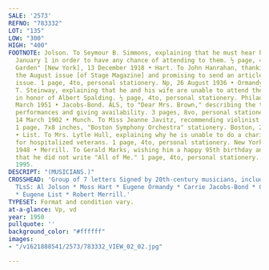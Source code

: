 ```yaml
---
SALE: '2573'
REFNO: "783332"
LOT: "135"
LOW: "300"
HIGH: "400"
FOOTNOTE: Jolson. To Seymour B. Simmons, explaining that he must hear his songs before
  January 1 in order to have any chance of attending to them. ½ page, 4to. "Winter
  Garden" [New York], 13 December 1918 • Hart. To John Hanrahan, thanking for sending
  the August issue [of Stage Magazine] and promising to send an article for the October
  issue. 1 page, 4to, personal stationery. Np, 26 August 1936 • Ormandy. To Mrs. Frederick
  T. Steinway, explaining that he and his wife are unable to attend the dinner held
  in honor of Albert Spalding. ½ page, 4to, personal stationery. Philadelphia, 26
  March 1951 • Jacobs-Bond. ALS, to "Dear Mrs. Brown," describing the terms for her
  performances and giving availability. 3 pages, 8vo, personal stationery. [Chicago],
  14 March 1902 • Munch. To Miss Jeanne Javitz, recommending violinist Wolfgang Granat.
  1 page, 7x8 inches, "Boston Symphony Orchestra" stationery. Boston, 27 July 1954
  • List. To Mrs. Lytle Hull, explaining why he is unable to do a charity concert
  for hospitalized veterans. 1 page, 4to, personal stationery. New York, 27 February
  1948 • Merrill. To Gerald Marks, wishing him a happy 95th birthday and clarifying
  that he did not write "All of Me." 1 page, 4to, personal stationery. Np, 19 September
  1995.
DESCRIPT: "(MUSICIANS.)"
CROSSHEAD: 'Group of 7 letters Signed by 20th-century musicians, including mostly
  TLsS: Al Jolson * Moss Hart * Eugene Ormandy * Carrie Jacobs-Bond * Charles Munch
  * Eugene List * Robert Merrill.'
TYPESET: Format and condition vary.
at-a-glance: Vp, vd
year: 1950
pullquote: ''
background_color: "#ffffff"
images:
- "/v1621888541/2573/783332_VIEW_02_02.jpg"

---
```

